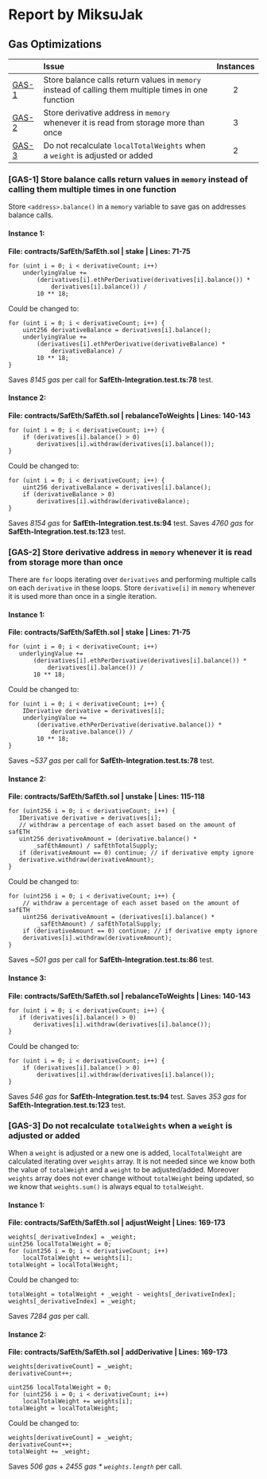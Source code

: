 # Report by MiksuJak

## Gas Optimizations

| |Issue|Instances|
|-|:-|:-:|
| [GAS-1](#GAS-1) | Store balance calls return values in `memory` instead of calling them multiple times in one function | 2 |
| [GAS-2](#GAS-2) | Store derivative address in `memory` whenever it is read from storage more than once | 3 |
| [GAS-3](#GAS-3) | Do not recalculate `localTotalWeights` when a `weight` is adjusted or added | 2 |

### [GAS-1] Store balance calls return values in `memory` instead of calling them multiple times in one function

Store `<address>.balance()` in a `memory` variable to save gas on addresses balance calls.

#### Instance 1:
__File: contracts/SafEth/SafEth.sol   | stake |   Lines: 71-75__

```solidity
for (uint i = 0; i < derivativeCount; i++)
	underlyingValue +=
		(derivatives[i].ethPerDerivative(derivatives[i].balance()) *
			derivatives[i].balance()) /
		10 ** 18;
```
Could be changed to:
```solidity
for (uint i = 0; i < derivativeCount; i++) {
	uint256 derivativeBalance = derivatives[i].balance();
	underlyingValue +=
		(derivatives[i].ethPerDerivative(derivativeBalance) *
			derivativeBalance) /
		10 ** 18;
}
```
Saves _8145 gas_ per call for __SafEth-Integration.test.ts:78__ test.

#### Instance 2:
__File: contracts/SafEth/SafEth.sol   | rebalanceToWeights |   Lines: 140-143__

```solidity
for (uint i = 0; i < derivativeCount; i++) {
	if (derivatives[i].balance() > 0)
		derivatives[i].withdraw(derivatives[i].balance());
}
```
Could be changed to:
```solidity
for (uint i = 0; i < derivativeCount; i++) {
	uint256 derivativeBalance = derivatives[i].balance();
	if (derivativeBalance > 0)
		derivatives[i].withdraw(derivativeBalance);
}
```
Saves _8154 gas_ for __SafEth-Integration.test.ts:94__ test.
Saves _4760 gas_ for __SafEth-Integration.test.ts:123__ test.

### [GAS-2] Store derivative address in `memory` whenever it is read from storage more than once

There are `for` loops iterating over `derivatives`  and performing multiple calls on each `derivative` in these loops. Store `derivative[i]` in `memory` whenever it is used more than once in a single iteration.

#### Instance 1:
__File: contracts/SafEth/SafEth.sol  | stake |   Lines: 71-75__

 ```solidity
for (uint i = 0; i < derivativeCount; i++)
	underlyingValue +=
		(derivatives[i].ethPerDerivative(derivatives[i].balance()) *
			derivatives[i].balance()) /
		10 ** 18;
```
Could be changed to:
```solidity
for (uint i = 0; i < derivativeCount; i++) {
	IDerivative derivative = derivatives[i];
	underlyingValue +=
		(derivative.ethPerDerivative(derivative.balance()) *
			derivative.balance()) /
		10 ** 18;
}
```
Saves _~537 gas_ per call for __SafEth-Integration.test.ts:78__ test.

#### Instance 2:
__File: contracts/SafEth/SafEth.sol   | unstake |   Lines: 115-118__

 ```solidity
for (uint256 i = 0; i < derivativeCount; i++) {
	IDerivative derivative = derivatives[i];
	// withdraw a percentage of each asset based on the amount of safETH
	uint256 derivativeAmount = (derivative.balance() *
		_safEthAmount) / safEthTotalSupply;
	if (derivativeAmount == 0) continue; // if derivative empty ignore
	derivative.withdraw(derivativeAmount);
}
```
Could be changed to:
```solidity
for (uint256 i = 0; i < derivativeCount; i++) {
	// withdraw a percentage of each asset based on the amount of safETH
	uint256 derivativeAmount = (derivatives[i].balance() *
		_safEthAmount) / safEthTotalSupply;
	if (derivativeAmount == 0) continue; // if derivative empty ignore
	derivatives[i].withdraw(derivativeAmount);
}
```
Saves _~501 gas_ per call for __SafEth-Integration.test.ts:86__ test.

#### Instance 3:
__File: contracts/SafEth/SafEth.sol   | rebalanceToWeights |   Lines: 140-143__

 ```solidity
for (uint i = 0; i < derivativeCount; i++) {
	if (derivatives[i].balance() > 0)
		derivatives[i].withdraw(derivatives[i].balance());
}
```
Could be changed to:
```solidity
for (uint i = 0; i < derivativeCount; i++) {
	if (derivatives[i].balance() > 0)
		derivatives[i].withdraw(derivatives[i].balance());
}
```
Saves _546 gas_ for __SafEth-Integration.test.ts:94__ test.
Saves _353 gas_ for __SafEth-Integration.test.ts:123__ test.


### [GAS-3] Do not recalculate `totalWeights` when a `weight` is adjusted or added

When a `weight` is adjusted or a new one is added, `localTotalWeight` are calculated iterating over `weights` array. It is not needed since we know both the value of `totalWeight` and a `weight` to be adjusted/added. Moreover `weights` array does not ever change without `totalWeight` being updated, so we know that `weights.sum()` is always equal to `totalWeight`.

#### Instance 1:
__File: contracts/SafEth/SafEth.sol   | adjustWeight |   Lines: 169-173__

```solidity
weights[_derivativeIndex] = _weight;
uint256 localTotalWeight = 0;
for (uint256 i = 0; i < derivativeCount; i++)
	localTotalWeight += weights[i];
totalWeight = localTotalWeight;
```
Could be changed to:
```solidity
totalWeight = totalWeight + _weight - weights[_derivativeIndex];
weights[_derivativeIndex] = _weight;
```
Saves _7284 gas_ per call.

#### Instance 2:
__File: contracts/SafEth/SafEth.sol   | addDerivative |   Lines: 169-173__

```solidity
weights[derivativeCount] = _weight;
derivativeCount++;

uint256 localTotalWeight = 0;
for (uint256 i = 0; i < derivativeCount; i++)
	localTotalWeight += weights[i];
totalWeight = localTotalWeight;
```
Could be changed to:
```solidity
weights[derivativeCount] = _weight;
derivativeCount++;
totalWeight += _weight;
```
Saves _506 gas_ + _2455 gas * `weights.length`_ per call.

